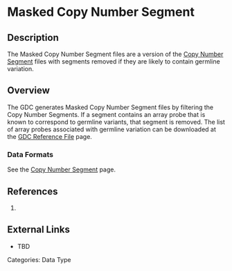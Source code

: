 # Masked Copy Number Segment #
## Description ##

The Masked Copy Number Segment files are a version of the [Copy Number Segment](LINK) files with segments removed if they are likely to contain germline variation.   

## Overview ##

The GDC generates Masked Copy Number Segment files by filtering the Copy Number Segments. If a segment contains an array probe that is known to correspond to germline variants, that segment is removed. The list of array probes associated with germline variation can be 
downloaded at the [GDC Reference File](https://gdc.cancer.gov/about-data/data-harmonization-and-generation/gdc-reference-files) page. 

### Data Formats ###

See the [Copy Number Segment](LINK) page.

## References ##
1.

## External Links ##
* TBD

Categories: Data Type
